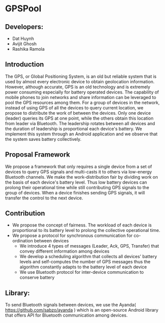 # GPSPool

## Developers:
+ Dat Huynh
+ Avijit Ghosh
+ Rashika Ramola

## Introduction
The GPS, or Global Positioning System, is an old but reliable system that is used by almost every electronic device to obtain geolocation information. However, although accurate, GPS is an old technology and is extremely power consuming especially for battery operated devices. The capability of mobile phones to join networks and share information can be leveraged to pool the GPS resources among them.  For a group of devices in the network, instead of using GPS of all the devices to query current location, we propose to distribute the work of between the devices. Only one device (leader) queries its GPS at one point, while the others obtain this location from leader via Bluetooth. The leadership rotates between all devices and the duration of leadership is proportional each device's battery. We implement this system through an Android application and we observe that the system saves battery collectively.


## Proposal Framework
We propose a framework that only requires a single device from a set of devices to query GPS signals and multi-casts it to others via low-energy Bluetooth channels. We make the work-distribution fair by dividing work on the basis of each device's battery level. Thus low battery devices can prolong their operational time while still contributing GPS signals to the group of devices. When a device finishes sending GPS signals, it will transfer the control to the next device. 

## Contribution
+ We propose the concept of fairness. The workload of each device is proportional to its battery level to prolong the collective operational time.
+ We propose a protocol for synchronous communication for co-ordination between devices
    + We introduce 4 types of messages (Leader, Ack, GPS, Transfer) that convey different information among devices
    + We develop a scheduling algorithm that collects all devices' battery levels and self-computes the number of GPS messages thus the algorithm constantly adapts to the battery level of each device
    + We use Bluetooth protocol for inter-device communication to conserve battery

## Library:
To send Bluetooth signals between devices, we use the Ayanda( https://github.com/sabzo/ayanda ) which is an open-source Android library that offers API for Bluetooth communication among devices.

